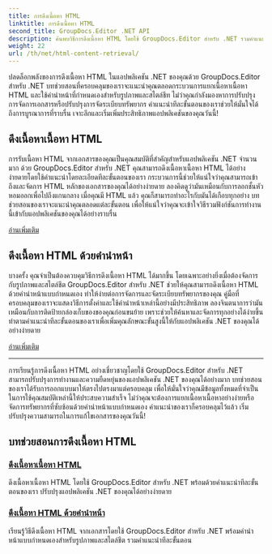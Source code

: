 ```yaml
---
title: การดึงเนื้อหา HTML
linktitle: การดึงเนื้อหา HTML
second_title: GroupDocs.Editor .NET API
description: ค้นพบวิธีการดึงเนื้อหา HTML โดยใช้ GroupDocs.Editor สำหรับ .NET รวมคำแนะนำทีละขั้นตอนสำหรับการดึงเนื้อหาเนื้อหาและคำนำหน้าที่กำหนดเอง
weight: 22
url: /th/net/html-content-retrieval/
---
```

ปลดล็อกพลังของการดึงเนื้อหา HTML ในแอปพลิเคชัน .NET ของคุณด้วย GroupDocs.Editor สำหรับ .NET บทช่วยสอนที่ครอบคลุมของเราจะแนะนำคุณตลอดกระบวนการแยกเนื้อหาเนื้อหา HTML และใช้คำนำหน้าที่กำหนดเองสำหรับรูปภาพและสไตล์ชีท ไม่ว่าคุณกำลังมองหาการปรับปรุงการจัดการเอกสารหรือปรับปรุงการจัดระเบียบทรัพยากร คำแนะนำทีละขั้นตอนของเราช่วยให้มั่นใจได้ถึงการบูรณาการที่ราบรื่น เจาะลึกและเริ่มเพิ่มประสิทธิภาพแอปพลิเคชันของคุณวันนี้!

## ดึงเนื้อหาเนื้อหา HTML

การรับเนื้อหา HTML จากเอกสารของคุณเป็นคุณสมบัติที่สำคัญสำหรับแอปพลิเคชัน .NET จำนวนมาก ด้วย GroupDocs.Editor สำหรับ .NET คุณสามารถดึงเนื้อหาเนื้อหา HTML ได้อย่างง่ายดายโดยใช้คำแนะนำโดยละเอียดทีละขั้นตอนของเรา กระบวนการนี้ช่วยให้แน่ใจว่าคุณสามารถเข้าถึงและจัดการ HTML หลักของเอกสารของคุณได้อย่างง่ายดาย ลองคิดดูว่ามันเหมือนกับการลอกชั้นหัวหอมออกเพื่อไปถึงแกนกลาง เมื่อคุณมี HTML แล้ว คุณก็สามารถทำอะไรกับมันได้เกือบทุกอย่าง บทช่วยสอนของเราจะแนะนำคุณตลอดแต่ละขั้นตอน เพื่อให้แน่ใจว่าคุณจะเข้าใจวิธีรวมฟังก์ชันการทำงานนี้เข้ากับแอปพลิเคชันของคุณได้อย่างราบรื่น

[อ่านเพิ่มเติม](./retrieve-html-body-content/)

## ดึงเนื้อหา HTML ด้วยคำนำหน้า

บางครั้ง คุณจำเป็นต้องควบคุมวิธีการดึงเนื้อหา HTML ได้มากขึ้น โดยเฉพาะอย่างยิ่งเมื่อต้องจัดการกับรูปภาพและสไตล์ชีต GroupDocs.Editor สำหรับ .NET ช่วยให้คุณสามารถดึงเนื้อหา HTML ด้วยคำนำหน้าแบบกำหนดเอง ทำให้ง่ายต่อการจัดการและจัดระเบียบทรัพยากรของคุณ คู่มือที่ครอบคลุมของเราจะแสดงวิธีการตั้งค่าและใช้คำนำหน้าเหล่านี้อย่างมีประสิทธิภาพ ลองจินตนาการว่ามันเหมือนกับการติดป้ายกล่องเก็บของของคุณก่อนขนย้าย เพราะช่วยให้ค้นหาและจัดการทุกอย่างได้ง่ายขึ้น ทำตามคำแนะนำทีละขั้นตอนของเราเพื่อเพิ่มคุณลักษณะขั้นสูงนี้ให้กับแอปพลิเคชัน .NET ของคุณได้อย่างง่ายดาย

[อ่านเพิ่มเติม](./retrieve-html-content-with-prefix/)

---

การเรียนรู้การดึงเนื้อหา HTML อย่างเชี่ยวชาญโดยใช้ GroupDocs.Editor สำหรับ .NET สามารถปรับปรุงการทำงานและความยืดหยุ่นของแอปพลิเคชัน .NET ของคุณได้อย่างมาก บทช่วยสอนของเราได้รับการออกแบบมาให้ตรงไปตรงมาแต่ครอบคลุม เพื่อให้มั่นใจว่าคุณมีข้อมูลทั้งหมดที่จำเป็นในการใช้คุณสมบัติเหล่านี้ให้ประสบความสำเร็จ ไม่ว่าคุณจะต้องการแยกเนื้อหาเนื้อหาอย่างง่ายหรือจัดการทรัพยากรที่ซับซ้อนด้วยคำนำหน้าแบบกำหนดเอง คำแนะนำของเราก็ครอบคลุมไว้แล้ว เริ่มปรับปรุงความสามารถในการแก้ไขเอกสารของคุณวันนี้!
## บทช่วยสอนการดึงเนื้อหา HTML
### [ดึงเนื้อหาเนื้อหา HTML](./retrieve-html-body-content/)
ดึงเนื้อหาเนื้อหา HTML โดยใช้ GroupDocs.Editor สำหรับ .NET พร้อมด้วยคำแนะนำทีละขั้นตอนของเรา ปรับปรุงแอปพลิเคชัน .NET ของคุณได้อย่างง่ายดาย
### [ดึงเนื้อหา HTML ด้วยคำนำหน้า](./retrieve-html-content-with-prefix/)
เรียนรู้วิธีดึงเนื้อหา HTML จากเอกสารโดยใช้ GroupDocs.Editor สำหรับ .NET พร้อมคำนำหน้าแบบกำหนดเองสำหรับรูปภาพและสไตล์ชีต รวมคำแนะนำทีละขั้นตอน